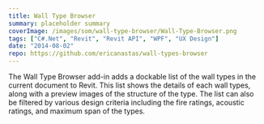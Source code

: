 ```yaml
---
title: Wall Type Browser
summary: placeholder summary
coverImage: /images/som/wall-type-browser/Wall-Type-Browser.png
tags: ["C#.Net", "Revit", "Revit API", "WPF", "UX Design"]
date: "2014-08-02"
repo: https://github.com/ericanastas/wall-types-browser
---
```


The Wall Type Browser add-in adds a dockable list of the wall types in the current document to Revit. This list shows the details of each wall types, along with a preview images of the structure of the type. The list can also be filtered by various design criteria including the fire ratings, acoustic ratings, and maximum span of the types.
